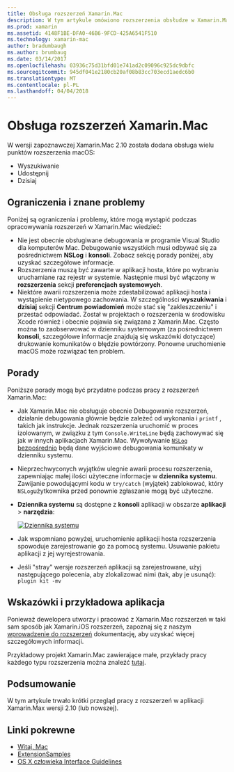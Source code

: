 ```yaml
---
title: Obsługa rozszerzeń Xamarin.Mac
description: W tym artykule omówiono rozszerzenia obsłudze w Xamarin.Mac wersji 2.10 (lub nowszej).
ms.prod: xamarin
ms.assetid: 4148F1BE-DFA0-46B6-9FCD-425A6541F510
ms.technology: xamarin-mac
author: bradumbaugh
ms.author: brumbaug
ms.date: 03/14/2017
ms.openlocfilehash: 03936c75d31bfd01e741ad2c09096c925dc9dbfc
ms.sourcegitcommit: 945df041e2180cb20af08b83cc703ecd1aedc6b0
ms.translationtype: MT
ms.contentlocale: pl-PL
ms.lasthandoff: 04/04/2018
---
```

# <a name="xamarinmac-extension-support"></a>Obsługa rozszerzeń Xamarin.Mac

W wersji zapoznawczej Xamarin.Mac 2.10 została dodana obsługa wielu punktów rozszerzenia macOS:

- Wyszukiwanie
- Udostępnij
- Dzisiaj

<a name="Limitations-and-Known-Issues" />

## <a name="limitations-and-known-issues"></a>Ograniczenia i znane problemy

Poniżej są ograniczenia i problemy, które mogą wystąpić podczas opracowywania rozszerzeń w Xamarin.Mac wiedzieć:

* Nie jest obecnie obsługiwane debugowania w programie Visual Studio dla komputerów Mac. Debugowanie wszystkich musi odbywać się za pośrednictwem **NSLog** i **konsoli**. Zobacz sekcję porady poniżej, aby uzyskać szczegółowe informacje.
* Rozszerzenia muszą być zawarte w aplikacji hosta, które po wybraniu uruchamiane raz rejestr w systemie. Następnie musi być włączony w **rozszerzenia** sekcji **preferencjach systemowych**. 
* Niektóre awarii rozszerzenia może zdestabilizować aplikacji hosta i wystąpienie nietypowego zachowania. W szczególności **wyszukiwania** i **dzisiaj** sekcji **Centrum powiadomień** może stać się "zakleszczeniu" i przestać odpowiadać. Został w projektach o rozszerzenia w środowisku Xcode również i obecnie pojawia się związana z Xamarin.Mac. Często można to zaobserwować w dzienniku systemowym (za pośrednictwem **konsoli**, szczegółowe informacje znajdują się wskazówki dotyczące) drukowanie komunikatów o błędzie powtórzony. Ponowne uruchomienie macOS może rozwiązać ten problem.

<a name="Tips" />

## <a name="tips"></a>Porady

Poniższe porady mogą być przydatne podczas pracy z rozszerzeń Xamarin.Mac:

- Jak Xamarin.Mac nie obsługuje obecnie Debugowanie rozszerzeń, działanie debugowania głównie będzie zależeć od wykonania i `printf` , takich jak instrukcje. Jednak rozszerzenia uruchomić w proces izolowanym, w związku z tym `Console.WriteLine` będą zachowywać się jak w innych aplikacjach Xamarin.Mac. Wywoływanie [ `NSLog` bezpośrednio](https://gist.github.com/chamons/e2e409013a449cfbe1f2fbe5547f6554) będą dane wyjściowe debugowania komunikaty w dzienniku systemu.
- Nieprzechwyconych wyjątków ulegnie awarii procesu rozszerzenia, zapewniając małej ilości użyteczne informacje w **dziennika systemu**. Zawijanie powodującymi kodu w `try/catch` (wyjątek) zablokować, który `NSLog`użytkownika przed ponownie zgłaszanie mogą być użyteczne.
- **Dziennika systemu** są dostępne z **konsoli** aplikacji w obszarze **aplikacji** > **narzędzia**:

    [![](extensions-images/extension02.png "Dziennika systemu")](extensions-images/extension02.png#lightbox)
- Jak wspomniano powyżej, uruchomienie aplikacji hosta rozszerzenia spowoduje zarejestrowanie go za pomocą systemu. Usuwanie pakietu aplikacji z jej wyrejestrowania. 
- Jeśli "stray" wersje rozszerzeń aplikacji są zarejestrowane, użyj następującego polecenia, aby zlokalizować nimi (tak, aby je usunąć): `plugin kit -mv`


<a name="Walkthrough-and-Sample-App" />

## <a name="walkthrough-and-sample-app"></a>Wskazówki i przykładowa aplikacja

Ponieważ dewelopera utworzy i pracować z Xamarin.Mac rozszerzeń w taki sam sposób jak Xamarin.iOS rozszerzeń, zapoznaj się z naszym [wprowadzenie do rozszerzeń](~/ios/platform/extensions.md) dokumentację, aby uzyskać więcej szczegółowych informacji.

Przykładowy projekt Xamarin.Mac zawierające małe, przykłady pracy każdego typu rozszerzenia można znaleźć [tutaj](https://developer.xamarin.com/samples/mac/ExtensionSamples/).

<a name="Summary" />

## <a name="summary"></a>Podsumowanie

W tym artykule trwało krótki przegląd pracy z rozszerzeń w aplikacji Xamarin.Max wersji 2.10 (lub nowszej).

## <a name="related-links"></a>Linki pokrewne

- [Witaj, Mac](~/mac/get-started/hello-mac.md)
- [ExtensionSamples](https://developer.xamarin.com/samples/mac/ExtensionSamples/)
- [OS X człowieka Interface Guidelines](https://developer.apple.com/library/mac/documentation/UserExperience/Conceptual/OSXHIGuidelines/)
